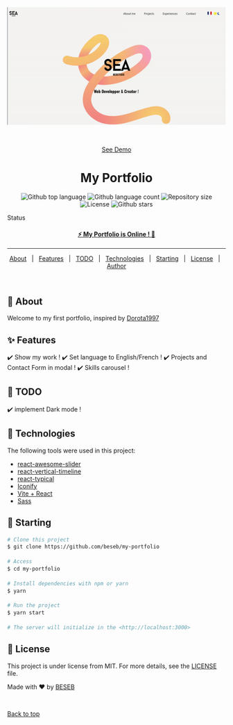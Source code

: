 <div align="center" id="top"> 
  <img src="/public/images/ezgif.com-optimize.gif" alt="My Portfolio" />

&#xa0;

<a href="https://portfolio.seawebstudio.com">See Demo</a>

</div>

<h1 align="center">My Portfolio</h1>

<p align="center">
  <img alt="Github top language" src="https://img.shields.io/github/languages/top/beseb/my-portfolio?color=56BEB8">

  <img alt="Github language count" src="https://img.shields.io/github/languages/count/beseb/my-portfolio?color=56BEB8">

  <img alt="Repository size" src="https://img.shields.io/github/repo-size/beseb/my-portfolio?color=56BEB8">

  <img alt="License" src="https://img.shields.io/github/license/beseb/my-portfolio?color=56BEB8">

  <!-- <img alt="Github issues" src="https://img.shields.io/github/issues/{{YOUR_GITHUB_USERNAME}}/my-vite-portfolio?color=56BEB8" /> -->

  <!-- <img alt="Github forks" src="https://img.shields.io/github/forks/{{YOUR_GITHUB_USERNAME}}/my-vite-portfolio?color=56BEB8" /> -->

  <img alt="Github stars" src="https://img.shields.io/github/stars/beseb/my-portfolio?color=56BEB8" />
</p>

Status

<h4 align="center"> 
	<a href="https://portfolio.seawebstudio.com">⚡ My Portfolio is Online ! 🚀  </a>
</h4>

<hr>

<p align="center">
  <a href="#dart-about">About</a> &#xa0; | &#xa0; 
  <a href="#sparkles-features">Features</a> &#xa0; | &#xa0;
  <a href="#construction-TODO">TODO</a> &#xa0; | &#xa0;
  <a href="#rocket-technologies">Technologies</a> &#xa0; | &#xa0;
  <a href="#checkered_flag-starting">Starting</a> &#xa0; | &#xa0;
  <a href="#memo-license">License</a> &#xa0; | &#xa0;
  <a href="https://github.com/beseb" target="_blank">Author</a>
</p>

<br>

## :dart: About

Welcome to my first portfolio, inspired by <a href="https://github.com/Dorota1997/react-frontend-dev-portfolio">Dorota1997</a>

## :sparkles: Features

:heavy_check_mark: Show my work !
:heavy_check_mark: Set language to English/French !
:heavy_check_mark: Projects and Contact Form in modal !
:heavy_check_mark: Skills carousel !

## :construction: TODO

:heavy_check_mark: implement Dark mode !

## :rocket: Technologies

The following tools were used in this project:

- [react-awesome-slider](https://github.com/rcaferati/react-awesome-slider)
- [react-vertical-timeline](https://github.com/stephane-monnot/react-vertical-timeline)
- [react-typical](https://github.com/catalinmiron/react-typical)
- [Iconify](https://icon-sets.iconify.design/?query=react)
- [Vite + React](https://vitejs.dev/)
- [Sass](https://sass.com)

## :checkered_flag: Starting

```bash
# Clone this project
$ git clone https://github.com/beseb/my-portfolio

# Access
$ cd my-portfolio

# Install dependencies with npm or yarn
$ yarn

# Run the project
$ yarn start

# The server will initialize in the <http://localhost:3000>
```

## :memo: License

This project is under license from MIT. For more details, see the [LICENSE](LICENSE.md) file.

Made with :heart: by <a href="https://github.com/beseb" target="_blank">BESEB</a>

&#xa0;

<a href="#top">Back to top</a>

